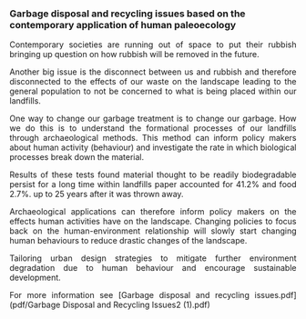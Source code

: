 ### Garbage disposal and recycling issues based on the contemporary application of human paleoecology
<div align="justify">
Contemporary societies are running out of space to put their rubbish bringing up question on how rubbish will be removed in the future.


Another big issue is the disconnect between us and rubbish and therefore disconnected to the effects of our waste on the landscape leading to the general population to not be concerned to what is being placed within our landfills.

One way to change our garbage treatment is to change our garbage. How we do this is to understand the formational processes of our landfills through archaeological methods. This method can inform policy makers about human activity (behaviour) and investigate the rate in which biological processes break down the material.

Results of these tests found material thought to be readily biodegradable persist for a long time within landfills paper accounted for 41.2% and food 2.7%. up to 25 years after it was thrown away.

Archaeological applications can therefore inform policy makers on the effects human activities have on the landscape. Changing policies to focus back on the human-environment relationship will slowly start changing human behaviours to reduce drastic changes of the landscape.

Tailoring urban design strategies to mitigate further environment degradation due to human behaviour and encourage sustainable development.


For more information see [Garbage disposal and recycling issues.pdf](pdf/Garbage Disposal and Recycling Issues2 (1).pdf)
</div>
